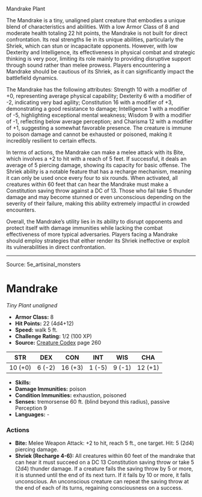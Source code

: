 <MonsterName/>Mandrake</MonsterName>
<CreatureType/>Plant</CreatureType>

<summary>The Mandrake is a tiny, unaligned plant creature that embodies a unique blend of characteristics and abilities. With a low Armor Class of 8 and moderate health totaling 22 hit points, the Mandrake is not built for direct confrontation. Its real strengths lie in its unique abilities, particularly the Shriek, which can stun or incapacitate opponents. However, with low Dexterity and Intelligence, its effectiveness in physical combat and strategic thinking is very poor, limiting its role mainly to providing disruptive support through sound rather than melee prowess. Players encountering a Mandrake should be cautious of its Shriek, as it can significantly impact the battlefield dynamics.</summary>

<detail>

The Mandrake has the following attributes: Strength 10 with a modifier of +0, representing average physical capability; Dexterity 6 with a modifier of -2, indicating very bad agility; Constitution 16 with a modifier of +3, demonstrating a good resistance to damage; Intelligence 1 with a modifier of -5, highlighting exceptional mental weakness; Wisdom 9 with a modifier of -1, reflecting below average perception; and Charisma 12 with a modifier of +1, suggesting a somewhat favorable presence. The creature is immune to poison damage and cannot be exhausted or poisoned, making it incredibly resilient to certain effects.

In terms of actions, the Mandrake can make a melee attack with its Bite, which involves a +2 to hit with a reach of 5 feet. If successful, it deals an average of 5 piercing damage, showing its capacity for basic offense. The Shriek ability is a notable feature that has a recharge mechanism, meaning it can only be used once every four to six rounds. When activated, all creatures within 60 feet that can hear the Mandrake must make a Constitution saving throw against a DC of 13. Those who fail take 5 thunder damage and may become stunned or even unconscious depending on the severity of their failure, making this ability extremely impactful in crowded encounters.

Overall, the Mandrake’s utility lies in its ability to disrupt opponents and protect itself with damage immunities while lacking the combat effectiveness of more typical adversaries. Players facing a Mandrake should employ strategies that either render its Shriek ineffective or exploit its vulnerabilities in direct confrontation.</detail>



---

Source: 5e_artisinal_monsters

# Mandrake

*Tiny* *Plant* *unaligned*

- **Armor Class:** 8
- **Hit Points:** 22 (4d4+12)
- **Speed:** walk 5 ft.
- **Challenge Rating:** 1/2 (100 XP)
- **Source:** [Creature Codex](https://koboldpress.com/kpstore/product/creature-codex-for-5th-edition-dnd) page 260

| STR | DEX | CON | INT | WIS | CHA |
| --- | --- | --- | --- | --- | --- |
| 10 (+0) | 6 (-2) | 16 (+3) | 1 (-5) | 9 (-1) | 12 (+1) |

- **Skills:** 
- **Damage Immunities:** poison
- **Condition Immunities:** exhaustion, poisoned
- **Senses:** tremorsense 60 ft. (blind beyond this radius), passive Perception 9
- **Languages:** -

### Actions

- **Bite:** Melee Weapon Attack: +2 to hit, reach 5 ft., one target. Hit: 5 (2d4) piercing damage.
- **Shriek (Recharge 4-6):** All creatures within 60 feet of the mandrake that can hear it must succeed on a DC 13 Constitution saving throw or take 5 (2d4) thunder damage. If a creature fails the saving throw by 5 or more, it is stunned until the end of its next turn. If it fails by 10 or more, it falls unconscious. An unconscious creature can repeat the saving throw at the end of each of its turns, regaining consciousness on a success.




